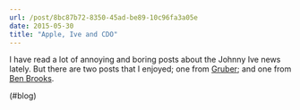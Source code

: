 ```yaml
---
url: /post/8bc87b72-8350-45ad-be89-10c96fa3a05e
date: 2015-05-30
title: "Apple, Ive and CDO"
---
```


I have read a lot of annoying and boring posts about the Johnny Ive news lately. But there are two posts that I enjoyed; one from [Gruber][1]; and one from [Ben Brooks][2].



(#blog)



 [1]: http://daringfireball.net/2015/05/jony_ive_promotion_chief_design_officer

 [2]: https://brooksreview.net/2015/05/cdo/